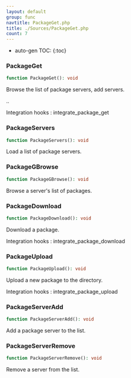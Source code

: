 ```yaml
---
layout: default
group: func
navtitle: PackageGet.php
title: ./Sources/PackageGet.php
count: 7
---
```

* auto-gen TOC:
{:toc}
### PackageGet

```php
function PackageGet(): void
```
Browse the list of package servers, add servers.

..

Integration hooks
: integrate_package_get

### PackageServers

```php
function PackageServers(): void
```
Load a list of package servers.



### PackageGBrowse

```php
function PackageGBrowse(): void
```
Browse a server's list of packages.



### PackageDownload

```php
function PackageDownload(): void
```
Download a package.



Integration hooks
: integrate_package_download

### PackageUpload

```php
function PackageUpload(): void
```
Upload a new package to the directory.



Integration hooks
: integrate_package_upload

### PackageServerAdd

```php
function PackageServerAdd(): void
```
Add a package server to the list.



### PackageServerRemove

```php
function PackageServerRemove(): void
```
Remove a server from the list.



